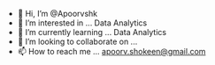 - 👋 Hi, I’m @Apoorvshk
- 👀 I’m interested in ... Data Analytics
- 🌱 I’m currently learning ... Data Analytics
- 💞️ I’m looking to collaborate on ...
- 📫 How to reach me ... apoorv.shokeen@gmail.com

<!---
Apoorvshk/Apoorvshk is a ✨ special ✨ repository because its `README.md` (this file) appears on your GitHub profile.
You can click the Preview link to take a look at your changes.
--->
